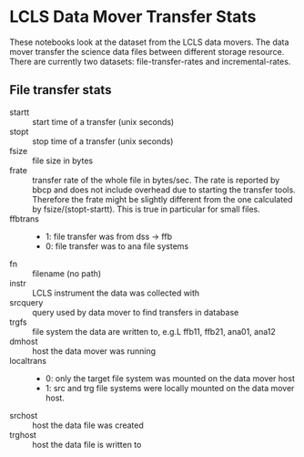 # LCLS Data Mover Transfer Stats

These notebooks look at the dataset from the LCLS data movers. The data
mover transfer the science data files between different storage resource.
There are currently two datasets: file-transfer-rates and incremental-rates.

## File transfer stats 

<dl>
  <dt>startt </dt>
    <dd>start time of a transfer (unix seconds)</dd>
  <dt>stopt</dt>
    <dd>stop time of a transfer (unix seconds)</dd>
  <dt>fsize</dt>
    <dd>file size in bytes</dd>
  <dt>frate</dt>
    <dd>transfer rate of the whole file in bytes/sec. The rate is reported
    by bbcp and does not include overhead due to starting the transfer tools.
    Therefore the <it>frate</it> might be slightly different from the one
    calculated by fsize/(stopt-startt). This is true in particular for small
    files.</dd>
  <dt>ffbtrans</dt>
    <dd>
    <ul>
    <li>1: file transfer was from dss -> ffb </li>
    <li>0: file transfer was to ana file systems</li>
    </ul>
  </dd>
  <dt>fn</dt>
    <dd>filename (no path)</dd>
  <dt>instr</dt>
    <dd>LCLS instrument the data was collected with</dd>
  <dt>srcquery</dt>
    <dd>query used by data mover to find transfers in database</dd>
  <dt>trgfs</dt>
    <dd>file system the data are written to, e.g.L ffb11, ffb21, ana01, ana12</dd>
  <dt>dmhost</dt>
    <dd>host the data mover was running</dd>
  <dt>localtrans</dt>
    <dd>
        <ul>
        <li>0: only the target file system was mounted on the data mover host</li>
        <li>1: src and trg file systems were locally mounted on the data
               mover host.</li>
        </ul>
    </dd>
  <dt>srchost</dt>
    <dd>host the data file was created</dd>
  <dt>trghost</dt>
    <dd>host the data file is written to</dd>
</dl>   








